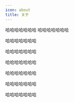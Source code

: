 ```yaml
---
icon: about
title: 关于
---
```

哈哈哈哈哈哈哈
哈哈哈哈哈哈哈

哈哈哈哈哈哈哈

哈哈哈哈哈哈哈

哈哈哈哈哈哈哈

哈哈哈哈哈哈哈

哈哈哈哈哈哈哈

哈哈哈哈哈哈哈
